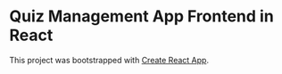 # Quiz Management App Frontend in React

This project was bootstrapped with [Create React App](https://github.com/facebook/create-react-app).

